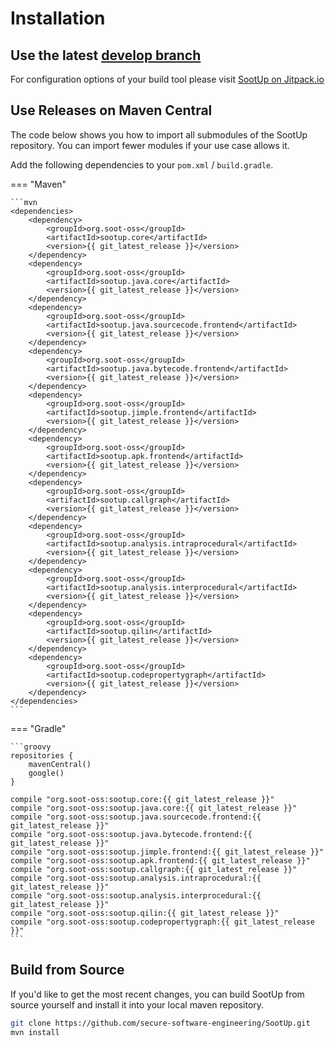 # Installation

## Use the latest [develop branch](https://github.com/soot-oss/SootUp/tree/develop)
For configuration options of your build tool please visit [SootUp on Jitpack.io](https://jitpack.io/#soot-oss/SootUp/develop-SNAPSHOT)


## Use Releases on Maven Central
The code below shows you how to import all submodules of the SootUp repository.
You can import fewer modules if your use case allows it.

Add the following dependencies to your ```pom.xml``` / ```build.gradle```.

=== "Maven"

    ```mvn
    <dependencies>
        <dependency>
            <groupId>org.soot-oss</groupId>
            <artifactId>sootup.core</artifactId>
            <version>{{ git_latest_release }}</version>
        </dependency>
        <dependency>
            <groupId>org.soot-oss</groupId>
            <artifactId>sootup.java.core</artifactId>
            <version>{{ git_latest_release }}</version>
        </dependency>
        <dependency>
            <groupId>org.soot-oss</groupId>
            <artifactId>sootup.java.sourcecode.frontend</artifactId>
            <version>{{ git_latest_release }}</version>
        </dependency>
        <dependency>
            <groupId>org.soot-oss</groupId>
            <artifactId>sootup.java.bytecode.frontend</artifactId>
            <version>{{ git_latest_release }}</version>
        </dependency>
        <dependency>
            <groupId>org.soot-oss</groupId>
            <artifactId>sootup.jimple.frontend</artifactId>
            <version>{{ git_latest_release }}</version>
        </dependency>
        <dependency>
            <groupId>org.soot-oss</groupId>
            <artifactId>sootup.apk.frontend</artifactId>
            <version>{{ git_latest_release }}</version>
        </dependency>
        <dependency>
            <groupId>org.soot-oss</groupId>
            <artifactId>sootup.callgraph</artifactId>
            <version>{{ git_latest_release }}</version>
        </dependency>
        <dependency>
            <groupId>org.soot-oss</groupId>
            <artifactId>sootup.analysis.intraprocedural</artifactId>
            <version>{{ git_latest_release }}</version>
        </dependency>
        <dependency>
            <groupId>org.soot-oss</groupId>
            <artifactId>sootup.analysis.interprocedural</artifactId>
            <version>{{ git_latest_release }}</version>
        </dependency>
        <dependency>
            <groupId>org.soot-oss</groupId>
            <artifactId>sootup.qilin</artifactId>
            <version>{{ git_latest_release }}</version>
        </dependency>
        <dependency>
            <groupId>org.soot-oss</groupId>
            <artifactId>sootup.codepropertygraph</artifactId>
            <version>{{ git_latest_release }}</version>
        </dependency>
    </dependencies>
    ```

=== "Gradle"

    ```groovy
    repositories {
        mavenCentral()
        google()
    }
    
    compile "org.soot-oss:sootup.core:{{ git_latest_release }}"
    compile "org.soot-oss:sootup.java.core:{{ git_latest_release }}"
    compile "org.soot-oss:sootup.java.sourcecode.frontend:{{ git_latest_release }}"
    compile "org.soot-oss:sootup.java.bytecode.frontend:{{ git_latest_release }}"
    compile "org.soot-oss:sootup.jimple.frontend:{{ git_latest_release }}"
    compile "org.soot-oss:sootup.apk.frontend:{{ git_latest_release }}"
    compile "org.soot-oss:sootup.callgraph:{{ git_latest_release }}"
    compile "org.soot-oss:sootup.analysis.intraprocedural:{{ git_latest_release }}"
    compile "org.soot-oss:sootup.analysis.interprocedural:{{ git_latest_release }}"
    compile "org.soot-oss:sootup.qilin:{{ git_latest_release }}"
    compile "org.soot-oss:sootup.codepropertygraph:{{ git_latest_release }}"
    ```

## Build from Source
If you'd like to get the most recent changes, you can build SootUp from source yourself and install it into your local maven repository.
```sh
git clone https://github.com/secure-software-engineering/SootUp.git
mvn install
```